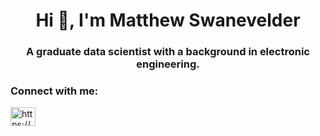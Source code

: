 <h1 align="center">Hi 👋, I'm Matthew Swanevelder</h1>
<h3 align="center">A graduate data scientist with a background in electronic engineering.</h3>

<h3 align="left">Connect with me:</h3>
<p align="left">
<a href="https://www.linkedin.com/in/matt-swanevelder-b42442127/" target="blank"><img align="center" src="https://raw.githubusercontent.com/rahuldkjain/github-profile-readme-generator/master/src/images/icons/Social/linked-in-alt.svg" alt="https://www.linkedin.com/in/matt-swanevelder-b42442127/" height="30" width="40" /></a>
</p>
